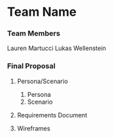 # Team Name

### Team Members
Lauren Martucci
Lukas Wellenstein

### Final Proposal
1. Persona/Scenario
    1. Persona
    2. Scenario
2. Requirements Document

3. Wireframes






